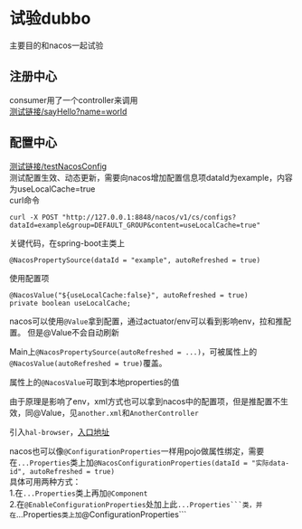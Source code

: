 # 试验dubbo

主要目的和nacos一起试验  

## 注册中心  
consumer用了一个controller来调用  
[测试链接/sayHello?name=world](http://localhost:8080/sayHello?name=gxk)

## 配置中心  
[测试链接/testNacosConfig](http://localhost:8080/testNacosConfig)  
测试配置生效、动态更新，需要向nacos增加配置信息项dataId为example，内容为useLocalCache=true  
curl命令
```
curl -X POST "http://127.0.0.1:8848/nacos/v1/cs/configs?dataId=example&group=DEFAULT_GROUP&content=useLocalCache=true"
```
关键代码，在spring-boot主类上  
```
@NacosPropertySource(dataId = "example", autoRefreshed = true)
```
使用配置项
```
@NacosValue("${useLocalCache:false}", autoRefreshed = true)
private boolean useLocalCache;
```

nacos可以使用```@Value```拿到配置，通过actuator/env可以看到影响env，拉和推配置。
但是@Value不会自动刷新

Main上```@NacosPropertySource(autoRefreshed = ...)```，可被属性上的```@NacosValue(autoRefreshed = true)```覆盖。  

属性上的```@NacosValue```可取到本地properties的值  

由于原理是影响了env，xml方式也可以拿到nacos中的配置项，但是推配置不生效，同@Value，见```another.xml```和```AnotherController```

引入```hal-browser```，[入口地址](http://localhost:8080/webjars/hal-browser/3325375/browser.html)  

nacos也可以像```@ConfigurationProperties```一样用pojo做属性绑定，需要在```...Properties```类上加```@NacosConfigurationProperties(dataId = "实际data-id", autoRefreshed = true)```  
具体可用两种方式：  
1.在```...Properties```类上再加```@Component```  
2.在```@EnableConfigurationProperties```处加上此``...Properties```类，并在``...Properties```类上加```@ConfigurationProperties```